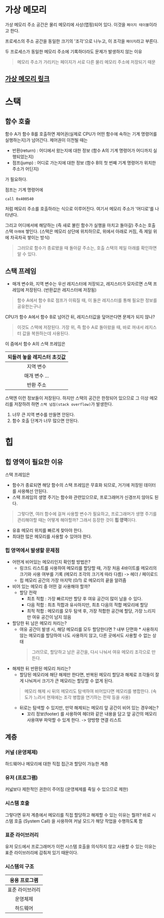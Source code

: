 # 가상 메모리
가상 메모리 주소 공간은 물리 메모리에 사상(맵핑)되어 있다. 이것을 `페이지 테이블`이라고 한다.

프로세스의 주소 공간을 동일한 크기의 '조각'으로 나누고, 이 조각을 `페이지`라고 부른다.

두 프로세스가 동일한 메모리 주소에 기록하더라도 문제가 발생하지 않는 이유
> 메모리 주소가 가리키는 페이지가 서로 다른 물리 메모리 주소에 저장되기 때문

## [가상 메모리 링크](https://namoo-gamedev.tistory.com/28)

# 스택
## 함수 호출
함수 A가 함수 B를 호출하면 제어권(실제로 CPU가 어떤 함수에 속하는 기계 명령어를 실행하는지)가 넘어간다.
제어권이 이전될 때는
* 반환(return) : 어디에서 왔는지에 대한 정보 (함수 A의 기계 명령어가 어디까지 실행되었는지)
* 점프(jump) : 어디로 가는지에 대한 정보 (함수 B의 첫 번째 기계 명령어가 위치한 주소가 어딘지)

가 필요하다. 

점프는 기계 명령어에 
```
call 0x400540
```
처럼 메모리 주소를 호출하라는 식으로 이루어진다. 여기서 메모리 주소가 '어디로'를 나타낸다.

그리고 어디에서에 해당하는 (즉 새로 불린 함수가 실행을 마치고 돌아갈) 주소는 호출 스택 `아래에` 쌓인다. (스택은 메모리 상단에 위치하므로, 위에서 아래로 커짐, 즉 제일 위에 차곡차곡 쌓이는 방식)
> 그러므로 함수가 종료됐을 때 돌아갈 주소는, 호출 스택의 제일 아래를 확인하면 알 수 있다.

## 스택 프레임
* 매개 변수와, 지역 변수는 우선 레지스터에 저장되고, 레지스터가 모자르면 스택 프레임에 저장된다. (반환값은 레지스터에 저장됨) 

> 함수 A에서 함수 B로 점프가 이뤄질 때, 이 둘은 레지스터를 통해 필요한 정보를 공유한는구나

CPU가 함수 A에서 함수 B로 넘어간 뒤, 레지스터값을 덮어쓴다면 문제가 되지 않나?
> 이것도 스택에 저장된다. 가장 위, 즉 함수 A로 돌아왔을 때, 바로 꺼내서 레지스터 값을 복원하는데 사용된다.

이 즘에서 함수 A의 스택 프레임은

| 되돌려 놓을 레지스터 초깃값 |    
|:---:|
| 지역 변수 |   
| 매개 변수 ... |   
| 반환 주소 |

스택엔 이런 정보들이 저장된다. 하지만 스택의 공간은 한정되어 있으므로 그 이상 메모리를 저장하려 하면 `스택 넘침(stack overflow)`가 발생한다.
1. 너무 큰 지역 변수를 만들면 안된다.
2. 함수 호출 단계가 너무 많으면 안된다.


# 힙
## 힙 영역이 필요한 이유
스택 프레임은
* 함수가 종료되면 해당 함수의 스택 프레임은 무효화 되므로, 거기에 저장된 데이터를 사용해선 안된다.
* 스택 프레임의 생명 주기는 함수와 관련있으므로, 프로그래머가 신경쓰지 않아도 된다.
> 그렇다면, 여러 함수에 걸쳐 사용할 변수가 필요하고, 프로그래머가 생명 주기를 관리해야할 때는 어떻게 해야할까? 그래서 등장한 것이 <b>힙 영역</b>이다.

* 유휴 메모리 위치를 빠르게 찾아야 한다.
* 최대한 많은 메모리를 사용할 수 있어야 한다.
### 힙 영역에서 발생할 문제점
* 어떤게 비어있는 메모리인지 확인할 방법은?
    * 링크드 리스트를 사용하여 메모리를 할당할 때, 가장 처음 4바이트를 메모리의 크기와 사용 여부를 기록 (메모리 조각의 크기게 따라 다름) -> 헤더 / 페이로드
    * 힙 메모리 공간의 가장 마지막 (0/1) 로 메모리의 끝을 알려줌
* 비어 있는 메모리 중 어떤 걸 사용해야 할까?
    * 할당 전략
        * 최초 적합 : 가장 빠르지만 할당 후 여유 공간이 많이 남을 수 있다.
        * 다음 적합 : 최초 적합과 유사하지만, 최초 다음의 적합 메모리에 할당
        * 최적 적합 : 메모리를 모두 탐색 후, 가장 적합한 공간에 할당, 가장 느리지만 여유 공간이 남지 않음
* 할당한 뒤 남은 메모리 처리는?
    * 여유 공간이 발생 시, 해당 메모리를 모두 할당한다면 ? 내부 단편화
            * 사용하지 않는 메모리를 할당하여 나도 사용하지 않고, 다른 곳에서도 사용할 수 없는 상태
        > 그러므로, 할당하고 남은 공간을, 다시 나눠서 여유 메모리 조각으로 만든다.
* 해제한 뒤 반환된 메모리 처리는?  
    * 할당된 메모리에 해단 해제만 한다면, 반복된 메모리 할당과 해제로 조각들이 잘게 나눠져서 크기가 큰 메모리는 할당할 수 없게 된다.
    > 메모리 해제 시 뒤의 메모리도 탐색하여 비어있다면 메모리를 병합한다. (속도가 느려서 현재에는 조각 병합을 연기하는 전략 등을 사용)
    * 뒤로는 탐색할 수 있지만, 만약 해제되는 메모리 앞 공간이 비어 있는 경우에는?
        * 꼬리 정보(footer) 를 사용하여 헤더와 같은 내용을 담고 앞 공간의 메모리 사용여부 파악할 수 있게 한다. -> 양방향 연결 리스트 

## 계층
### 커널 (운영체제)
하드웨어나 메모리에 대한 직접 접근과 할당이 가능한 계층
### 유저 (프로그램)
커넓보다 제한적인 권한이 주어짐 (운영체제를 죽일 수 있으므로 제한)
### 시스템 호출
그렇다면 유저 계층에서 메모리를 직접 할당하고 해제할 수 있는 이유는 뭘까?
바로 시스템 호출 (System Call) 을 사용하여 커널 모드가 해당 작업을 수행하도록 함
### 표준 라이브러리
유저 모드에서 프로그래머가 이런 시스템 호출을 의식하지 않고 사용할 수 있는 이유는 표준 라이브러리에 감춰져 있기 때문이다.
### 시스템의 구조
|응용 프로그램|
|:---:|
|표준 라이브러리|
|운영체제|
|하드웨어|